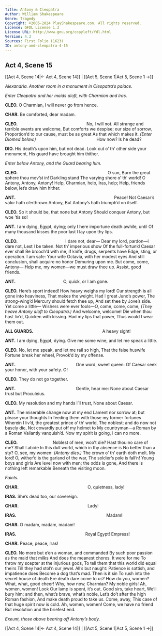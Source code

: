 ```yaml
---
Title: Antony & Cleopatra
Author: William Shakespeare
Genre: Tragedy
Copyright: ©2005-2024 PlayShakespeare.com. All rights reserved.
License: GFDL License 1.3
License URL: http://www.gnu.org/copyleft/fdl.html
Version: 4.3
Sources: First Folio (1623)
ID: antony-and-cleopatra-4-15
---
```


## Act 4, Scene 15
[[Act 4, Scene 14|← Act 4, Scene 14]] | [[Act 5, Scene 1|Act 5, Scene 1 →]]

*Alexandria. Another room in a monument in Cleopatra’s palace.*

*Enter Cleopatra and her maids aloft, with Charmian and Iras.*

**CLEO.**
O Charmian, I will never go from hence.

**CHAR.**
Be comforted, dear madam.

**CLEO.**
                No, I will not.
All strange and terrible events are welcome,
But comforts we despise; our size of sorrow,
Proportion’d to our cause, must be as great
As that which makes it.
*(Enter Diomed below.)*
              How now? Is he dead?

**DIO.**
His death’s upon him, but not dead.
Look out o’ th’ other side your monument,
His guard have brought him thither.

*Enter below Antony, and the Guard bearing him.*

**CLEO.**
                     O sun,
Burn the great sphere thou mov’st in! Darkling stand
The varying shore o’ th’ world! O Antony,
Antony, Antony! Help, Charmian, help, Iras, help;
Help, friends below, let’s draw him hither.

**ANT.**
                       Peace!
Not Caesar’s valor hath o’erthrown Antony,
But Antony’s hath triumph’d on itself.

**CLEO.**
So it should be, that none but Antony
Should conquer Antony, but woe ’tis so!

**ANT.**
I am dying, Egypt, dying; only
I here importune death awhile, until
Of many thousand kisses the poor last
I lay upon thy lips.

**CLEO.**
           I dare not, dear⁠—
Dear my lord, pardon—I dare not,
Lest I be taken. Not th’ imperious show
Of the full-fortun’d Caesar ever shall
Be brooch’d with me, if knife, drugs, serpents have
Edge, sting, or operation. I am safe:
Your wife Octavia, with her modest eyes
And still conclusion, shall acquire no honor
Demuring upon me. But come, come, Antony⁠—
Help me, my women—we must draw thee up.
Assist, good friends.

**ANT.**
           O, quick, or I am gone.

**CLEO.**
Here’s sport indeed! How heavy weighs my lord!
Our strength is all gone into heaviness,
That makes the weight. Had I great Juno’s power,
The strong-wing’d Mercury should fetch thee up,
And set thee by Jove’s side. Yet come a little⁠—
Wishers were ever fools—O, come, come, come,
*(They heave Antony aloft to Cleopatra.)*
And welcome, welcome! Die when thou hast liv’d,
Quicken with kissing. Had my lips that power,
Thus would I wear them out.

**ALL GUARDS.**
                A heavy sight!

**ANT.**
I am dying, Egypt, dying.
Give me some wine, and let me speak a little.

**CLEO.**
No, let me speak, and let me rail so high,
That the false huswife Fortune break her wheel,
Provok’d by my offense.

**ANT.**
              One word, sweet queen:
Of Caesar seek your honor, with your safety. O!

**CLEO.**
They do not go together.

**ANT.**
              Gentle, hear me:
None about Caesar trust but Proculeius.

**CLEO.**
My resolution and my hands I’ll trust,
None about Caesar.

**ANT.**
The miserable change now at my end
Lament nor sorrow at; but please your thoughts
In feeding them with those my former fortunes
Wherein I liv’d, the greatest prince o’ th’ world,
The noblest; and do now not basely die,
Not cowardly put off my helmet to
My countryman—a Roman by a Roman
Valiantly vanquish’d. Now my spirit is going,
I can no more.

**CLEO.**
        Noblest of men, woo’t die?
Hast thou no care of me? Shall I abide
In this dull world, which in thy absence is
No better than a sty? O, see, my women:
*(Antony dies.)*
The crown o’ th’ earth doth melt. My lord!
O, wither’d is the garland of the war,
The soldier’s pole is fall’n! Young boys and girls
Are level now with men; the odds is gone,
And there is nothing left remarkable
Beneath the visiting moon.

*Faints.*

**CHAR.**
                O, quietness, lady!

**IRAS.**
She’s dead too, our sovereign.

**CHAR.**
                Lady!

**IRAS.**
                     Madam!

**CHAR.**
O madam, madam, madam!

**IRAS.**
                Royal Egypt!
Empress!

**CHAR.**
Peace, peace, Iras!

**CLEO.**
No more but e’en a woman, and commanded
By such poor passion as the maid that milks
And does the meanest chores. It were for me
To throw my scepter at the injurious gods,
To tell them that this world did equal theirs
Till they had stol’n our jewel. All’s but naught:
Patience is sottish, and impatience does
Become a dog that’s mad. Then is it sin
To rush into the secret house of death
Ere death dare come to us? How do you, women?
What, what, good cheer! Why, how now, Charmian?
My noble girls! Ah, women, women! Look
Our lamp is spent, it’s out. Good sirs, take heart,
We’ll bury him; and then, what’s brave, what’s noble,
Let’s do’t after the high Roman fashion,
And make death proud to take us. Come, away,
This case of that huge spirit now is cold.
Ah, women, women! Come, we have no friend
But resolution and the briefest end.

*Exeunt, those above bearing off Antony’s body.*

[[Act 4, Scene 14|← Act 4, Scene 14]] | [[Act 5, Scene 1|Act 5, Scene 1 →]]